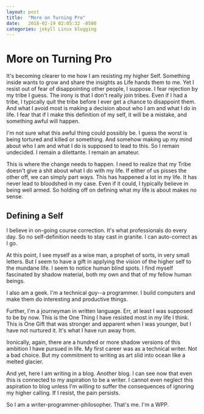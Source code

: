 ```yaml
---
layout: post
title:  "More on Turning Pro"
date:   2018-02-19 02:05:32 -0500
categories: jekyll Linux blogging
---
```


# More on Turning Pro

It's becoming clearer to me how I am resisting my higher Self.  Something inside wants to grow and share the insights as Life hands them to me.  Yet I resist out of fear of disappointing other people, I suppose.  I fear rejection by my tribe I guess.  The irony is that I don't really join tribes.  Even if I had a tribe, I typically quit the tribe before I ever get a chance to disappoint them.  And what I avoid most is making a decision about who I am and what I do in life.  I fear that if I make this definition of my self, it will be a mistake, and something awful will happen.  

I'm not sure what this awful thing could possibly be.  I guess the worst is being tortured and killed or something.  And somehow making up my mind about who I am and what I do is supposed to lead to this.  So I remain undecided.  I remain a dilettante.  I remain an amateur.  

This is where the change needs to happen.  I need to realize that my Tribe doesn't give a shit about what I do with my life.  If either of us pisses the other off, we can simply part ways.  This has happened a lot in my life.  It has never lead to bloodshed in my case.  Even if it could, I typically believe in being well armed.  So holding off on defining what my life is about makes no sense.

## Defining a Self

I believe in on-going course correction.  It's what professionals do every day.  So no self-definition needs to stay cast in granite.  I can auto-correct as I go.  

At this point, I see myself as a wise man, a prophet of sorts, in very small letters.  But I seem to have a gift in applying the vision of the higher self to the mundane life.  I seem to notice human blind spots.  I find myself fascinated by shadow material, both my own and that of my fellow human beings.

I also am a geek.  I'm a technical guy--a programmer.  I build computers and make them do interesting and productive things.  

Further, I'm a journeyman in written language.  Err, at least I was supposed to be by now.  This is the One Thing I have resisted most in my life I think.  This is One Gift that was stronger and apparent when I was younger, but I have not nurtured it.  It's what I have run away from.  

Ironically, again, there are a hundred or more shadow versions of this ambition I have pursued in life.  My first career was as a technical writer.  Not a bad choice.  But my commitment to writing as art slid into ocean like a melted glacier.  

And yet, here I am writing in a blog.  Another blog.  I can see now that even this is connected to my aspiration to be a writer.  I cannot even neglect this aspiration to blog unless I'm willing to suffer the consequences of ignoring my higher calling.  If I resist, the pain persists.

So I am a writer-programmer-philosopher.  That's me.  I'm a WPP.


